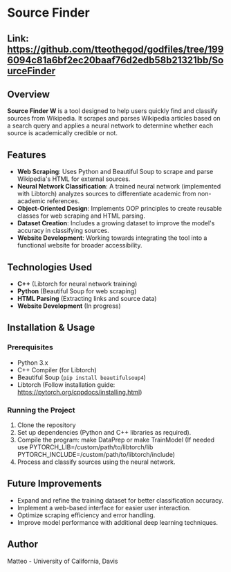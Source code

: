 # Source Finder
## Link: https://github.com/tteothegod/godfiles/tree/1996094c81a6bf2ec20baaf76d2edb58b21321bb/SourceFinder

## Overview
**Source Finder W** is a tool designed to help users quickly find and classify sources from Wikipedia. It scrapes and parses Wikipedia articles based on a search query and applies a neural network to determine whether each source is academically credible or not.

## Features
- **Web Scraping**: Uses Python and Beautiful Soup to scrape and parse Wikipedia's HTML for external sources.
- **Neural Network Classification**: A trained neural network (implemented with Libtorch) analyzes sources to differentiate academic from non-academic references.
- **Object-Oriented Design**: Implements OOP principles to create reusable classes for web scraping and HTML parsing.
- **Dataset Creation**: Includes a growing dataset to improve the model's accuracy in classifying sources.
- **Website Development**: Working towards integrating the tool into a functional website for broader accessibility.

## Technologies Used
- **C++** (Libtorch for neural network training)
- **Python** (Beautiful Soup for web scraping)
- **HTML Parsing** (Extracting links and source data)
- **Website Development** (In progress)

## Installation & Usage
### Prerequisites
- Python 3.x
- C++ Compiler (for Libtorch)
- Beautiful Soup (`pip install beautifulsoup4`)
- Libtorch (Follow installation guide: https://pytorch.org/cppdocs/installing.html)

### Running the Project
1. Clone the repository
2. Set up dependencies (Python and C++ libraries as required).
3. Compile the program: make DataPrep or make TrainModel (If needed use PYTORCH_LIB=/custom/path/to/libtorch/lib PYTORCH_INCLUDE=/custom/path/to/libtorch/include)
4. Process and classify sources using the neural network.

## Future Improvements
- Expand and refine the training dataset for better classification accuracy.
- Implement a web-based interface for easier user interaction.
- Optimize scraping efficiency and error handling.
- Improve model performance with additional deep learning techniques.

## Author
Matteo - University of California, Davis
